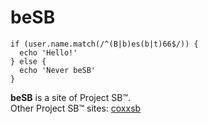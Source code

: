# beSB

```
if (user.name.match(/^(B|b)es(b|t)66$/)) {
  echo 'Hello!'
} else {
  echo 'Never beSB'
}
```
**beSB** is a site of Project SB™.  
Other Project SB™ sites: [coxxsb](//coxxsb.com)
